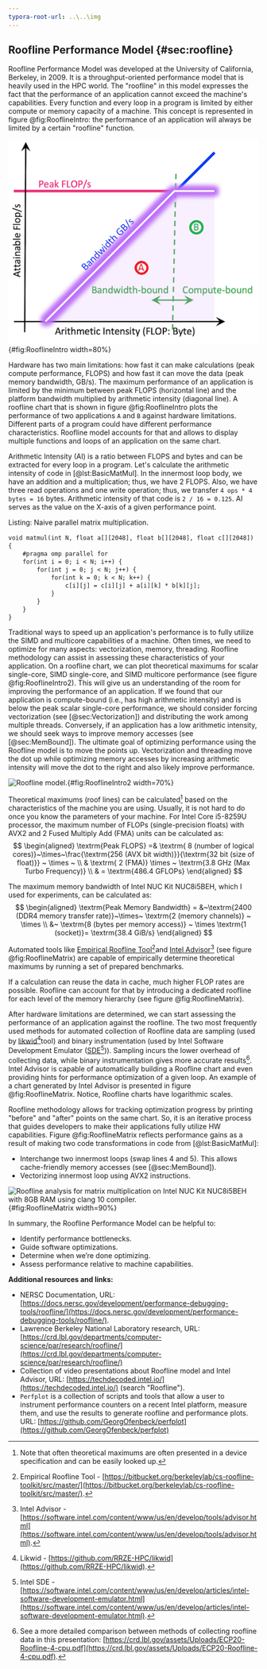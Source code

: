 ```yaml
---
typora-root-url: ..\..\img
---
```


## Roofline Performance Model {#sec:roofline}

Roofline Performance Model was developed at the University of California, Berkeley, in 2009. It is a throughput-oriented performance model that is heavily used in the HPC world. The "roofline" in this model expresses the fact that the performance of an application cannot exceed the machine's capabilities. Every function and every loop in a program is limited by either compute or memory capacity of a machine. This concept is represented in figure @fig:RooflineIntro: the performance of an application will always be limited by a certain "roofline" function.

![Roofline model. *© Image taken from [NERSC Documentation](https://docs.nersc.gov/development/performance-debugging-tools/roofline/#arithmetic-intensity-ai-and-achieved-performance-flops-for-application-characterization).*](../../img/perf-analysis/Roofline-intro.png){#fig:RooflineIntro width=80%}

Hardware has two main limitations: how fast it can make calculations (peak compute performance, FLOPS) and how fast it can move the data (peak memory bandwidth, GB/s). The maximum performance of an application is limited by the minimum between peak FLOPS (horizontal line) and the platform bandwidth multiplied by arithmetic intensity (diagonal line). A roofline chart that is shown in figure @fig:RooflineIntro plots the performance of two applications `A` and `B` against hardware limitations. Different parts of a program could have different performance characteristics. Roofline model accounts for that and allows to display multiple functions and loops of an application on the same chart. 

Arithmetic Intensity (AI) is a ratio between FLOPS and bytes and can be extracted for every loop in a program. Let's calculate the arithmetic intensity of code in [@lst:BasicMatMul]. In the innermost loop body, we have an addition and a multiplication; thus, we have 2 FLOPS. Also, we have three read operations and one write operation; thus, we transfer `4 ops * 4 bytes = 16` bytes. Arithmetic intensity of that code is `2 / 16 = 0.125`. AI serves as the value on the X-axis of a given performance point.

Listing: Naive parallel matrix multiplication.

~~~~ {#lst:BasicMatMul .cpp .numberLines}
void matmul(int N, float a[][2048], float b[][2048], float c[][2048]) {
    #pragma omp parallel for
    for(int i = 0; i < N; i++) {
        for(int j = 0; j < N; j++) {
            for(int k = 0; k < N; k++) {
                c[i][j] = c[i][j] + a[i][k] * b[k][j];
            }
        }
    }
}
~~~~~~~~~~~~~~~~~~~~~~~~~~~~~~~~~~~~~~~~~~~~~~~~~

Traditional ways to speed up an application's performance is to fully utilize the SIMD and multicore capabilities of a machine. Often times, we need to optimize for many aspects: vectorization, memory, threading. Roofline methodology can assist in assessing these characteristics of your application. On a roofline chart, we can plot theoretical maximums for scalar single-core, SIMD single-core, and SIMD multicore performance (see figure @fig:RooflineIntro2). This will give us an understanding of the room for improving the performance of an application. If we found that our application is compute-bound (i.e., has high arithmetic intensity) and is below the peak scalar single-core performance, we should consider forcing vectorization (see [@sec:Vectorization]) and distributing the work among multiple threads. Conversely, if an application has a low arithmetic intensity, we should seek ways to improve memory accesses (see [@sec:MemBound]). The ultimate goal of optimizing performance using the Roofline model is to move the points up. Vectorization and threading move the dot up while optimizing memory accesses by increasing arithmetic intensity will move the dot to the right and also likely improve performance.

![Roofline model.](../../img/perf-analysis/Roofline-intro2.jpg){#fig:RooflineIntro2 width=70%}

Theoretical maximums (roof lines) can be calculated[^1] based on the characteristics of the machine you are using. Usually, it is not hard to do once you know the parameters of your machine. For Intel Core i5-8259U processor, the maximum number of FLOPs (single-precision floats) with AVX2 and 2 Fused Multiply Add (FMA) units can be calculated as:
$$
\begin{aligned}
\textrm{Peak FLOPS} =& \textrm{ 8 (number of logical cores)}~\times~\frac{\textrm{256 (AVX bit width)}}{\textrm{32 bit (size of float)}} ~ \times ~ \\
& \textrm{ 2 (FMA)} \times ~ \textrm{3.8 GHz (Max Turbo Frequency)} \\
& = \textrm{486.4 GFLOPs}
\end{aligned}
$$

The maximum memory bandwidth of Intel NUC Kit NUC8i5BEH, which I used for experiments, can be calculated as:
$$
\begin{aligned}
\textrm{Peak Memory Bandwidth} = &~\textrm{2400 (DDR4 memory transfer rate)}~\times~ \textrm{2 (memory channels)} ~ \times \\ &~ \textrm{8 (bytes per memory access)} ~ \times \textrm{1 (socket)}= \textrm{38.4 GiB/s}
\end{aligned}
$$

Automated tools like [Empirical Roofline Tool](https://bitbucket.org/berkeleylab/cs-roofline-toolkit/src/master/)[^2]and [Intel Advisor](https://software.intel.com/content/www/us/en/develop/tools/advisor.html)[^3] (see figure @fig:RooflineMatrix) are capable of empirically determine theoretical maximums by running a set of prepared benchmarks. 

If a calculation can reuse the data in cache, much higher FLOP rates are possible. Roofline can account for that by introducing a dedicated roofline for each level of the memory hierarchy (see figure @fig:RooflineMatrix).

After hardware limitations are determined, we can start assessing the performance of an application against the roofline. The two most frequently used methods for automated collection of Roofline data are sampling (used by [likwid](https://github.com/RRZE-HPC/likwid)[^4]tool) and binary instrumentation (used by Intel Software Development Emulator ([SDE](https://software.intel.com/content/www/us/en/develop/articles/intel-software-development-emulator.html)[^5])). Sampling incurs the lower overhead of collecting data, while binary instrumentation gives more accurate results[^6]. Intel Advisor is capable of automatically building a Roofline chart and even providing hints for performance optimization of a given loop. An example of a chart generated by Intel Advisor is presented in figure @fig:RooflineMatrix. Notice, Roofline charts have logarithmic scales.

Roofline methodology allows for tracking optimization progress by printing "before" and "after" points on the same chart. So, it is an iterative process that guides developers to make their applications fully utilize HW capabilities. Figure @fig:RooflineMatrix reflects performance gains as a result of making two code transformations in code from [@lst:BasicMatMul]:

* Interchange two innermost loops (swap lines 4 and 5). This allows cache-friendly memory accesses (see [@sec:MemBound]).
* Vectorizing innermost loop using AVX2 instructions.


![Roofline analysis for matrix multiplication on Intel NUC Kit NUC8i5BEH with 8GB RAM using clang 10 compiler.](../../img/perf-analysis/roofline_matrix.png){#fig:RooflineMatrix width=90%}

In summary, the Roofline Performance Model can be helpful to:

* Identify performance bottlenecks.
* Guide software optimizations.
* Determine when we’re done optimizing.
* Assess performance relative to machine capabilities.

**Additional resources and links:** 

* NERSC Documentation, URL: [https://docs.nersc.gov/development/performance-debugging-tools/roofline/](https://docs.nersc.gov/development/performance-debugging-tools/roofline/).
* Lawrence Berkeley National Laboratory research, URL: [https://crd.lbl.gov/departments/computer-science/par/research/roofline/](https://crd.lbl.gov/departments/computer-science/par/research/roofline/)
* Collection of video presentations about Roofline model and Intel Advisor, URL: [https://techdecoded.intel.io/](https://techdecoded.intel.io/) (search "Roofline").
* `Perfplot` is a collection of scripts and tools that allow a user to instrument performance counters on a recent Intel platform, measure them, and use the results to generate roofline and performance plots. URL: [https://github.com/GeorgOfenbeck/perfplot](https://github.com/GeorgOfenbeck/perfplot)

[^1]: Note that often theoretical maximums are often presented in a device specification and can be easily looked up.
[^2]: Empirical Roofline Tool - [https://bitbucket.org/berkeleylab/cs-roofline-toolkit/src/master/](https://bitbucket.org/berkeleylab/cs-roofline-toolkit/src/master/).
[^3]: Intel Advisor - [https://software.intel.com/content/www/us/en/develop/tools/advisor.html](https://software.intel.com/content/www/us/en/develop/tools/advisor.html).
[^4]: Likwid - [https://github.com/RRZE-HPC/likwid](https://github.com/RRZE-HPC/likwid).
[^5]: Intel SDE - [https://software.intel.com/content/www/us/en/develop/articles/intel-software-development-emulator.html](https://software.intel.com/content/www/us/en/develop/articles/intel-software-development-emulator.html).
[^6]: See a more detailed comparison between methods of collecting roofline data in this presentation: [https://crd.lbl.gov/assets/Uploads/ECP20-Roofline-4-cpu.pdf](https://crd.lbl.gov/assets/Uploads/ECP20-Roofline-4-cpu.pdf).
